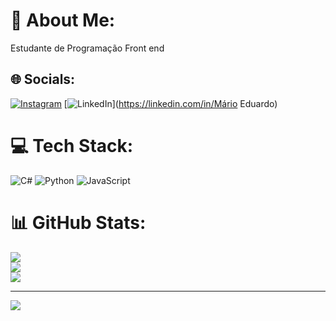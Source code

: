 # 💫 About Me:
Estudante de Programação Front end<br>


## 🌐 Socials:
[![Instagram](https://img.shields.io/badge/Instagram-%23E4405F.svg?logo=Instagram&logoColor=white)](https://instagram.com/marioeduardodudu) [![LinkedIn](https://img.shields.io/badge/LinkedIn-%230077B5.svg?logo=linkedin&logoColor=white)](https://linkedin.com/in/Mário Eduardo) 

# 💻 Tech Stack:
![C#](https://img.shields.io/badge/c%23-%23239120.svg?style=for-the-badge&logo=c-sharp&logoColor=white) ![Python](https://img.shields.io/badge/python-3670A0?style=for-the-badge&logo=python&logoColor=ffdd54) ![JavaScript](https://img.shields.io/badge/javascript-%23323330.svg?style=for-the-badge&logo=javascript&logoColor=%23F7DF1E)
# 📊 GitHub Stats:
![](https://github-readme-stats.vercel.app/api?username=MarioEduardoDEV&theme=vue&hide_border=false&include_all_commits=false&count_private=false)<br/>
![](https://github-readme-streak-stats.herokuapp.com/?user=MarioEduardoDEV&theme=vue&hide_border=false)<br/>
![](https://github-readme-stats.vercel.app/api/top-langs/?username=MarioEduardoDEV&theme=vue&hide_border=false&include_all_commits=false&count_private=false&layout=compact)

---
[![](https://visitcount.itsvg.in/api?id=MarioEduardoDEV&icon=0&color=0)](https://visitcount.itsvg.in)

<!-- Proudly created with GPRM ( https://gprm.itsvg.in ) -->